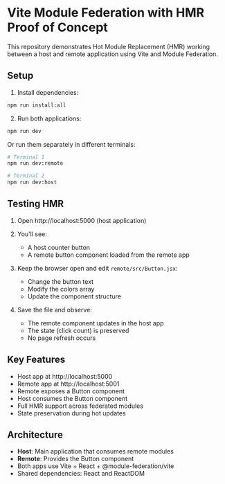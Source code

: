 # Vite Module Federation with HMR Proof of Concept

This repository demonstrates Hot Module Replacement (HMR) working between a host and remote application using Vite and Module Federation.

## Setup

1. Install dependencies:
```bash
npm run install:all
```

2. Run both applications:
```bash
npm run dev
```

Or run them separately in different terminals:
```bash
# Terminal 1
npm run dev:remote

# Terminal 2
npm run dev:host
```

## Testing HMR

1. Open http://localhost:5000 (host application)
2. You'll see:
   - A host counter button
   - A remote button component loaded from the remote app

3. Keep the browser open and edit `remote/src/Button.jsx`:
   - Change the button text
   - Modify the colors array
   - Update the component structure

4. Save the file and observe:
   - The remote component updates in the host app
   - The state (click count) is preserved
   - No page refresh occurs

## Key Features

- Host app at http://localhost:5000
- Remote app at http://localhost:5001
- Remote exposes a Button component
- Host consumes the Button component
- Full HMR support across federated modules
- State preservation during hot updates

## Architecture

- **Host**: Main application that consumes remote modules
- **Remote**: Provides the Button component
- Both apps use Vite + React + @module-federation/vite
- Shared dependencies: React and ReactDOM
